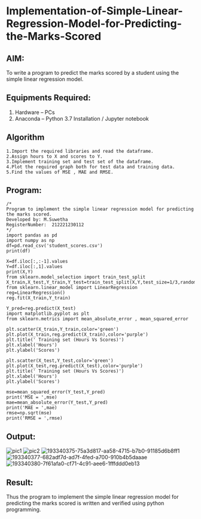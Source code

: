 # Implementation-of-Simple-Linear-Regression-Model-for-Predicting-the-Marks-Scored

## AIM:
To write a program to predict the marks scored by a student using the simple linear regression model.

## Equipments Required:
1. Hardware – PCs
2. Anaconda – Python 3.7 Installation / Jupyter notebook

## Algorithm
```
1.Import the required libraries and read the dataframe.
2.Assign hours to X and scores to Y.
3.Implement training set and test set of the dataframe.
4.Plot the required graph both for test data and training data.
5.Find the values of MSE , MAE and RMSE. 
```
## Program:
```
/*
Program to implement the simple linear regression model for predicting the marks scored.
Developed by: M.Suwetha
RegisterNumber:  212221230112
*/
import pandas as pd
import numpy as np
df=pd.read_csv('student_scores.csv')
print(df)

X=df.iloc[:,:-1].values
Y=df.iloc[:,1].values
print(X,Y)
from sklearn.model_selection import train_test_split
X_train,X_test,Y_train,Y_test=train_test_split(X,Y,test_size=1/3,random_state=0)
from sklearn.linear_model import LinearRegression
reg=LinearRegression()
reg.fit(X_train,Y_train)

Y_pred=reg.predict(X_test)
import matplotlib.pyplot as plt
from sklearn.metrics import mean_absolute_error , mean_squared_error

plt.scatter(X_train,Y_train,color='green')
plt.plot(X_train,reg.predict(X_train),color='purple')
plt.title(' Training set (Hours Vs Scores)')
plt.xlabel('Hours')
plt.ylabel('Scores')

plt.scatter(X_test,Y_test,color='green')
plt.plot(X_test,reg.predict(X_test),color='purple')
plt.title(' Training set (Hours Vs Scores)')
plt.xlabel('Hours')
plt.ylabel('Scores')

mse=mean_squared_error(Y_test,Y_pred)
print('MSE = ',mse)
mae=mean_absolute_error(Y_test,Y_pred)
print('MAE = ',mae)
rmse=np.sqrt(mse)
print('RMSE = ',rmse)
```

## Output:
![pic1](https://user-images.githubusercontent.com/94165336/200157961-d2b0456d-c5ff-4c6d-9c4c-ab32ad140a5d.png)
![pic2](https://user-images.githubusercontent.com/94165336/200157975-571e42e2-1cc5-4f7a-a4b1-1ee30c21ef18.png)
![193340375-75a3d817-aa58-4715-b7b0-91185d6b8ff1](https://user-images.githubusercontent.com/94165336/197789061-a95223c8-028d-42f6-927e-740fb46226aa.png)
![193340377-682adf7d-ad7f-4fed-a700-910b4b5daaae](https://user-images.githubusercontent.com/94165336/197789111-a90533a0-3c4a-4e6c-b0f3-0c6d1a977e86.png)
![193340380-7f61afa0-cf71-4c91-aee6-1fffddd0eb13](https://user-images.githubusercontent.com/94165336/197789217-3e9b33d2-6f07-44b8-aa74-c3b2c4897279.png)



## Result:
Thus the program to implement the simple linear regression model for predicting the marks scored is written and verified using python programming.
